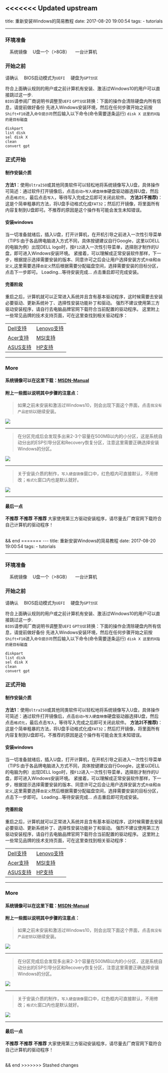 <<<<<<< Updated upstream
---
title: 重新安装Windows的简易教程
date: 2017-08-20 19:00:54
tags:
    - tutorials

---

### 环境准备

&ensp;&ensp;<i class="fa fa-check-square-o"></i>系统镜像
&ensp;&ensp;<i class="fa fa-check-square-o"></i>U盘一个（>8GB）
&ensp;&ensp;<i class="fa fa-check-square-o"></i>一台计算机


### 开始之前
请确认
&ensp;&ensp;<i class="fa fa-dot-circle-o" aria-hidden="true"></i>BIOS启动模式为`UEFI`
&ensp;&ensp;<i class="fa fa-dot-circle-o" aria-hidden="true"></i>硬盘为`GPT分区`

 <i class="fa fa-exclamation-circle"></i>符合上面确认规则的用户或之前计算机有安装、激活过Windows10的用户可以直接跳过这一步.<br>
`BIOS`请参阅厂商说明书调整至`UEFI`
`GPT分区`转换：<i class="fa fa-exclamation-triangle" aria-hidden="true"></i>下面的操作会清除硬盘内所有信息，请提前做好备份
先进入Windows安装环境，然后在任何步骤开始之前按`Shift+F10`进入`命令提示符`然后输入以下命令(命令需要逐条运行)
<i class="fa fa-question-circle" aria-hidden="true"></i>`disk X 这里的X指的是目标磁盘`
```CMD
diskpart
list disk
sel disk X
clean
convert gpt
```

### 正式开始
#### 制作安装介质
**方法1**：使用`UltraISO`或其他同类软件可以轻松地将系统镜像写入U盘，具体操作可简述：通过软件打开镜像后，点击`启动>写入硬盘映像`硬盘驱动器选择U盘，然后点击`格式化`，最后点击`写入`，等待写入完成之后即可关闭此软件。
**方法2(不推荐)**：这是个简单粗暴的方法，将U盘手动格式化成`FAT32`；然后打开镜像，将里面所有内容复制到U盘即可。不推荐的原因是这个操作有可能会发生未知错误。

#### 安装windows
当一切准备就绪后，插入U盘，打开计算机，在开机引导之前进入一次性引导菜单（TIPS:由于各品牌电脑进入方式不同，具体按键建议自行Google，这里以DELL的电脑为例）出现DELL logo时，按`F12`进入一次性引导菜单，选择刚才制作的U盘，即可进入Windows安装环境。
紧接着，可以理解成正常安装软件那样，下一步，根据提示选择需要安装的版本、同意许可之后会让用户选择安装方式`升级`和`自定义`,这里需要选择`自定义`然后根据需要分配磁盘空间，选择需要安装的目标分区，点击下一步即可。
<i class="fa fa-refresh fa-spin fa-fw"></i><span class="sr-only">Loading...</span>等待安装完成...
点击重启即可完成安装。

#### 完善阶段
重启之后，计算机就可以正常进入系统并且含有基本驱动程序，这时候需要去安装必要驱动、更新系统补丁、选择性安装功能补丁和驱动。
强烈不建议使用第三方驱动安装程序，请自行去电脑品牌官网下载符合当前配置的驱动程序。
这里附上一些常见品牌的技术支持页面，可在这里查找到相关驱动程序：

|      |      |
| :------------- | :------------- |
| [Dell支持](http://www.dell.com/support/home/cn/zh/cndhs1?~ck=mn) | [Lenovo支持](http://support.lenovo.com.cn/lenovo/wsi/index.html) |
| [Acer支持](https://www.acer.com.cn/ac/zh/CN/content/support/) | [MSI支持](https://cn.msi.com/support/) |
| [ASUS支持](https://www.asus.com.cn/support/) | [HP支持](https://support.hp.com/cn-zh) |

---

### More
#### 系统镜像可以在这里下载：[MSDN-Manual](http://tc.gxuann.cn/msdn/index.html)
#### 附上一些图以说明其中步骤的注意点：
>如果之前未安装和激活过Windows10，则会出现下面这个界面，点击`我没有产品密钥`以继续安装。

![](https://i.loli.net/2019/03/27/5c9b3b6823b23.png)

---

>在分区完成后会发现多出来2-3个容量在500MB以内的小分区，这是系统自动分出的ESP引导分区和Recovery恢复分区，注意这里需要正确选择安装Windows的分区。

![](https://i.loli.net/2019/03/27/5c9b3b680ad47.png)

---

>关于安装介质的制作，`写入硬盘镜像`窗口中，红色框内可直接默认，不用修改；`格式化`窗口内也是默认就好。

![](https://i.loli.net/2019/03/27/5c9b3b67d6eb7.png)

---

#### 最后一点
**不推荐 不推荐 不推荐** 大家使用第三方驱动安装程序，请尽量去厂商官网下载符合自己计算机的驱动程序！

<br>
&&
end
=======
---
title: 重新安装Windows的简易教程
date: 2017-08-20 19:00:54
tags:
    - tutorials

---

### 环境准备

&ensp;&ensp;<i class="fa fa-check-square-o"></i>系统镜像
&ensp;&ensp;<i class="fa fa-check-square-o"></i>U盘一个（>8GB）
&ensp;&ensp;<i class="fa fa-check-square-o"></i>一台计算机


### 开始之前
请确认
&ensp;&ensp;<i class="fa fa-dot-circle-o" aria-hidden="true"></i>BIOS启动模式为`UEFI`
&ensp;&ensp;<i class="fa fa-dot-circle-o" aria-hidden="true"></i>硬盘为`GPT分区`

 <i class="fa fa-exclamation-circle"></i>符合上面确认规则的用户或之前计算机有安装、激活过Windows10的用户可以直接跳过这一步.<br>
`BIOS`请参阅厂商说明书调整至`UEFI`
`GPT分区`转换：<i class="fa fa-exclamation-triangle" aria-hidden="true"></i>下面的操作会清除硬盘内所有信息，请提前做好备份
先进入Windows安装环境，然后在任何步骤开始之前按`Shift+F10`进入`命令提示符`然后输入以下命令(命令需要逐条运行)
<i class="fa fa-question-circle" aria-hidden="true"></i>`disk X 这里的X指的是目标磁盘`
```CMD
diskpart
list disk
sel disk X
clean
convert gpt
```

### 正式开始
#### 制作安装介质
**方法1**：使用`UltraISO`或其他同类软件可以轻松地将系统镜像写入U盘，具体操作可简述：通过软件打开镜像后，点击`启动>写入硬盘映像`硬盘驱动器选择U盘，然后点击`格式化`，最后点击`写入`，等待写入完成之后即可关闭此软件。
**方法2(不推荐)**：这是个简单粗暴的方法，将U盘手动格式化成`FAT32`；然后打开镜像，将里面所有内容复制到U盘即可。不推荐的原因是这个操作有可能会发生未知错误。

#### 安装windows
当一切准备就绪后，插入U盘，打开计算机，在开机引导之前进入一次性引导菜单（TIPS:由于各品牌电脑进入方式不同，具体按键建议自行Google，这里以DELL的电脑为例）出现DELL logo时，按`F12`进入一次性引导菜单，选择刚才制作的U盘，即可进入Windows安装环境。
紧接着，可以理解成正常安装软件那样，下一步，根据提示选择需要安装的版本、同意许可之后会让用户选择安装方式`升级`和`自定义`,这里需要选择`自定义`然后根据需要分配磁盘空间，选择需要安装的目标分区，点击下一步即可。
<i class="fa fa-refresh fa-spin fa-fw"></i><span class="sr-only">Loading...</span>等待安装完成...
点击重启即可完成安装。

#### 完善阶段
重启之后，计算机就可以正常进入系统并且含有基本驱动程序，这时候需要去安装必要驱动、更新系统补丁、选择性安装功能补丁和驱动。
强烈不建议使用第三方驱动安装程序，请自行去电脑品牌官网下载符合当前配置的驱动程序。
这里附上一些常见品牌的技术支持页面，可在这里查找到相关驱动程序：

|      |      |
| :------------- | :------------- |
| [Dell支持](http://www.dell.com/support/home/cn/zh/cndhs1?~ck=mn) | [Lenovo支持](http://support.lenovo.com.cn/lenovo/wsi/index.html) |
| [Acer支持](https://www.acer.com.cn/ac/zh/CN/content/support/) | [MSI支持](https://cn.msi.com/support/) |
| [ASUS支持](https://www.asus.com.cn/support/) | [HP支持](https://support.hp.com/cn-zh) |

---

### More
#### 系统镜像可以在这里下载：[MSDN-Manual](http://tc.gxuann.cn/msdn/index.html)
#### 附上一些图以说明其中步骤的注意点：
>如果之前未安装和激活过Windows10，则会出现下面这个界面，点击`我没有产品密钥`以继续安装。

![](https://i.loli.net/2019/03/27/5c9b3b6823b23.png)

---

>在分区完成后会发现多出来2-3个容量在500MB以内的小分区，这是系统自动分出的ESP引导分区和Recovery恢复分区，注意这里需要正确选择安装Windows的分区。

![](https://i.loli.net/2019/03/27/5c9b3b680ad47.png)

---

>关于安装介质的制作，`写入硬盘镜像`窗口中，红色框内可直接默认，不用修改；`格式化`窗口内也是默认就好。

![](https://i.loli.net/2019/03/27/5c9b3b67d6eb7.png)

---

#### 最后一点
**不推荐 不推荐 不推荐** 大家使用第三方驱动安装程序，请尽量去厂商官网下载符合自己计算机的驱动程序！

<br>
&&
end
>>>>>>> Stashed changes
